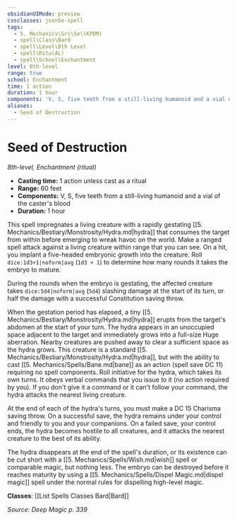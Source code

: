 ```yaml
---
obsidianUIMode: preview
cssclasses: json5e-spell
tags:
  - 5. Mechanics\Src\5e\(KPDM)
  - spell\Class\Bard
  - spell\Level\8th Level
  - spell\Ritu(AL)
  - spell\School\Enchantment
level: 8th-level
range: true
school: Enchantment
time: 1 action
duration: 1 hour
components: 'V, S, five teeth from a still-living humanoid and a vial of the caster''s blood'
aliases:
  - Seed of Destruction
---
```

# Seed of Destruction
*8th-level, Enchantment (ritual)*  

- **Casting time:** 1 action unless cast as a ritual
- **Range:** 60 feet
- **Components:** V, S, five teeth from a still-living humanoid and a vial of the caster's blood
- **Duration:** 1 hour

This spell impregnates a living creature with a rapidly gestating [[5. Mechanics/Bestiary/Monstrosity/Hydra.md\|hydra]] that consumes the target from within before emerging to wreak havoc on the world. Make a ranged spell attack against a living creature within range that you can see. On a hit, you implant a five-headed embryonic growth into the creature. Roll `dice:1d3+1|noform|avg` (`1d3 + 1`) to determine how many rounds it takes the embryo to mature.

During the rounds when the embryo is gestating, the affected creature takes `dice:5d4|noform|avg` (`5d4`) slashing damage at the start of its turn, or half the damage with a successful Constitution saving throw.

When the gestation period has elapsed, a tiny [[5. Mechanics/Bestiary/Monstrosity/Hydra.md\|hydra]] erupts from the target's abdomen at the start of your turn. The hydra appears in an unoccupied space adjacent to the target and immediately grows into a full-size Huge aberration. Nearby creatures are pushed away to clear a sufficient space as the hydra grows. This creature is a standard [[5. Mechanics/Bestiary/Monstrosity/Hydra.md\|hydra]], but with the ability to cast [[5. Mechanics/Spells/Bane.md\|bane]] as an action (spell save DC 11) requiring no spell components. Roll initiative for the hydra, which takes its own turns. It obeys verbal commands that you issue to it (no action required by you). If you don't give it a command or it can't follow your command, the hydra attacks the nearest living creature.

At the end of each of the hydra's turns, you must make a DC 15 Charisma saving throw. On a successful save, the hydra remains under your control and friendly to you and your companions. On a failed save, your control ends, the hydra becomes hostile to all creatures, and it attacks the nearest creature to the best of its ability.

The hydra disappears at the end of the spell's duration, or its existence can be cut short with a [[5. Mechanics/Spells/Wish.md\|wish]] spell or comparable magic, but nothing less. The embryo can be destroyed before it reaches maturity by using a [[5. Mechanics/Spells/Dispel Magic.md\|dispel magic]] spell under the normal rules for dispelling high-level magic.

**Classes**: [[List Spells Classes Bard\|Bard]]

*Source: Deep Magic p. 339*
